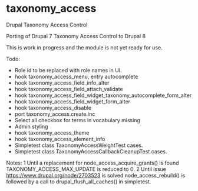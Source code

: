 # taxonomy_access
Drupal Taxonomy Access Control

Porting of Drupal 7 Taxonomy Access Control to Drupal 8

This is work in progress and the module is not yet ready for use.

Todo:
- Role id to be replaced with role names in UI.
- hook taxonomy_access_menu, entry autocomplete
- hook taxonomy_access_field_info_alter
- hook taxonomy_access_field_attach_validate
- hook taxonomy_access_field_widget_taxonomy_autocomplete_form_alter
- hook taxonomy_access_field_widget_form_alter
- hook taxonomy_access_disable
- port taxonomy_access.create.inc
- Select all checkbox for terms in vocabulary missing
- Admin styling
- hook taxonomy_access_theme
- hook taxonomy_access_element_info
- Simpletest class TaxonomyAccessWeightTest cases.
- Simpletest class TaxonomyAccessCallbackCleanupTest cases.

Notes:
1 Until a replacement for node_access_acquire_grants() is found
  TAXONOMY_ACCESS_MAX_UPDATE is reduced to 0.
2 Until issue https://www.drupal.org/node/2703523 is solved
  node_access_rebuild() is followed by a call to drupal_flush_all_caches()
  in simpletest.
